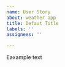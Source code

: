 ```yaml
---
name: User Story
about: weather app
title: Defaut Title
labels: ''
assignees: ''

---
```


Eaxample text
